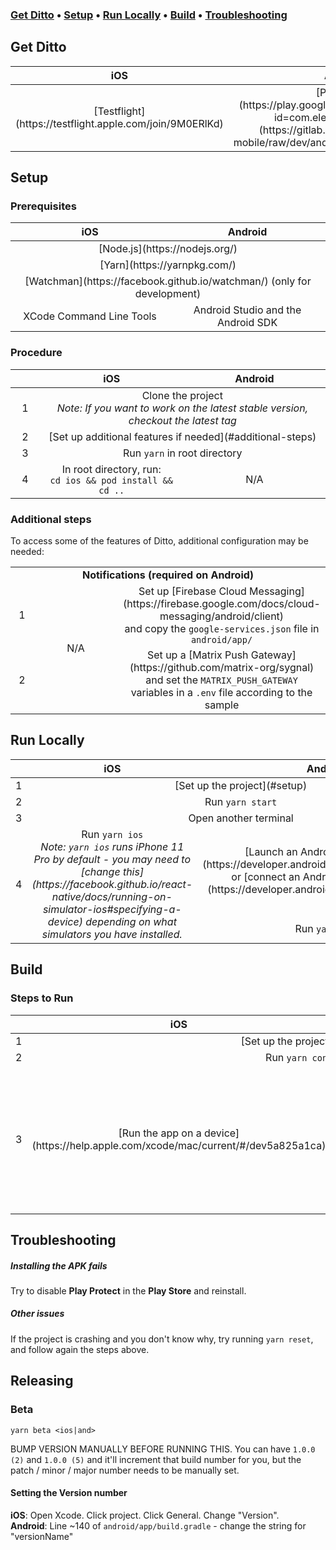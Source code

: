 <h3>
    <a href="#get-ditto"><b>Get Ditto</b></a> &bull;
    <a href="#setup"><b>Setup</b></a> &bull;
    <a href="#run-locally"><b>Run Locally</b></a> &bull;
    <a href="#build"><b>Build</b></a> &bull;
    <a href="#troubleshooting"><b>Troubleshooting</b></a>
</h3>

## Get Ditto

<table>
    <thead>
        <tr align="center">
            <th width=300>iOS</th>
            <th width=300>Android</th>
        </tr>
    </thead>
    <tbody>
        <tr align="center">
            <td>[Testflight](https://testflight.apple.com/join/9M0ERlKd)</td>
            <td>[Play Store](https://play.google.com/store/apps/details?id=com.elequin.ditto)  &bull;  [APK](https://gitlab.com/ditto-chat/ditto-mobile/raw/dev/android/app/release/ditto.apk)</td>
        </tr>
    </tbody>
</table>


## Setup

### Prerequisites

<table>
    <thead>
        <tr align="center">
            <th width=300>iOS</th>
            <th width=300>Android</th>
        </tr>
    </thead>
    <tbody>
        <tr align="center">
            <td colspan=2>[Node.js](https://nodejs.org/)</td>
        </tr>
        <tr align="center">
            <td colspan=2>[Yarn](https://yarnpkg.com/)</td>
        </tr>
        <tr align="center">
            <td colspan=2>[Watchman](https://facebook.github.io/watchman/) (only for development)</td>
        </tr>
        <tr align="center">
            <td>XCode Command Line Tools</td>
            <td>Android Studio and the Android SDK</td>
        </tr>
    </tbody>
</table>

### Procedure

<table>
    <thead>
        <tr align="center">
            <th width=40></th>
            <th width=280>iOS</th>
            <th width=280>Android</th>
        </tr>
    </thead>
    <tbody>
        <tr align="center">
            <td>1</td>
            <td colspan=2>Clone the project<br /><i>Note: If you want to work on the latest stable version, checkout the latest tag</td>
        </tr>
        <tr align="center">
            <td>2</td>
            <td colspan=2>[Set up additional features if needed](#additional-steps)</td>
        </tr>
        <tr align="center">
            <td>3</td>
            <td colspan=2>Run <code>yarn</code> in root directory</td>
        </tr>
        <tr align="center">
            <td>4</td>
            <td width=280>In root directory, run:<br /><code>cd ios && pod install && cd ..</code></td>
            <td width=280>N/A</td>
        </tr>
    </tbody>
</table>

### Additional steps

To access some of the features of Ditto, additional configuration may be needed:

<table>
    <tbody>
        <tr align="center">
            <td colspan=3><b>Notifications (required on Android)</b></td>
        </tr>
        <tr align="center">
            <td width=40>1</td>
            <td width=280 rowspan="2">N/A</td>
            <td width=280>Set up [Firebase Cloud Messaging](https://firebase.google.com/docs/cloud-messaging/android/client)<br />and copy the <code>google-services.json</code> file in <code>android/app/</code></td>
        </tr>
        <tr align="center">
            <td>2</td>
            <td>Set up a [Matrix Push Gateway](https://github.com/matrix-org/sygnal)<br />and set the <code>MATRIX_PUSH_GATEWAY</code> variables in a <code>.env</code> file according to the sample</td>
        </tr>
    </tbody>
</table>


## Run Locally

<table>
    <thead>
        <tr align="center">
            <th width=40></th>
            <th width=280>iOS</th>
            <th width=280>Android</th>
        </tr>
    </thead>
    <tbody>
        <tr align="center">
            <td>1</td>
            <td colspan=2>[Set up the project](#setup)</td>
        </tr>
        <tr align="center">
            <td>2</td>
            <td colspan=2>Run <code>yarn start</code></td>
        </tr>
        <tr align="center">
            <td>3</td>
            <td colspan=2>Open another terminal</td>
        </tr>
        <tr align="center">
            <td rowspan=2>4</td>
            <td rowspan=2>Run <code>yarn ios</code><br /><i>Note: <code>yarn ios</code> runs iPhone 11 Pro by default - you may need to [change this](https://facebook.github.io/react-native/docs/running-on-simulator-ios#specifying-a-device) depending on what simulators you have installed.</i></td>
            <td>[Launch an Android virtual device](https://developer.android.com/studio/run/emulator) or [connect an Android device with adb](https://developer.android.com/studio/run/device)</td>
        </tr>
        <tr align="center">
            <td>Run <code>yarn and</code></td>
        </tr>
    </tbody>
</table>


## Build

### Steps to Run

<table>
    <thead>
        <tr align="center">
            <th width=40></th>
            <th width=280>iOS</th>
            <th width=280>Android</th>
        </tr>
    </thead>
    <tbody>
        <tr align="center">
            <td>1</td>
            <td colspan=2>[Set up the project](#setup)</td>
        </tr>
        <tr align="center">
            <td>2</td>
            <td colspan=2>Run <code>yarn convert</code></td>
        </tr>
        <tr align="center">
            <td rowspan=4>3</td>
            <td rowspan=4>[Run the app on a device](https://help.apple.com/xcode/mac/current/#/dev5a825a1ca)</td>
            <td><b>Graphical</b></td>
        </tr>
        <tr align="center">
            <td>Launch Android Studio and open the <code>android</code> folder<br />Select <code>Build</code> > <code>Generate Signed Bundle / APK…</code> and follow the dialogs</td>
        </tr>
        <tr align="center">
            <td><b>Command Line</b></td>
        </tr>
        <tr align="center">
            <td><code>cd android</code><br />and<br /><code>./gradlew assembleRelease</code><br /><i>Note: You will need to [sign your app](https://developer.android.com/studio/publish/app-signing) to be able to install it on your device</td>
        </tr>
    </tbody>
</table>


## Troubleshooting

##### Installing the APK fails
Try to disable **Play Protect** in the **Play Store** and reinstall.

##### Other issues
If the project is crashing and you don't know why, try running `yarn reset`, and follow again the steps above.



## Releasing
### Beta

`yarn beta <ios|and>`

BUMP VERSION MANUALLY BEFORE RUNNING THIS. You can have `1.0.0 (2)` and `1.0.0 (5)` and it'll increment that build number for you, but the patch / minor / major number needs to be manually set.

#### Setting the Version number

**iOS**: Open Xcode. Click project. Click General. Change "Version".<br />
**Android**: Line ~140 of `android/app/build.gradle` - change the string for "versionName"
